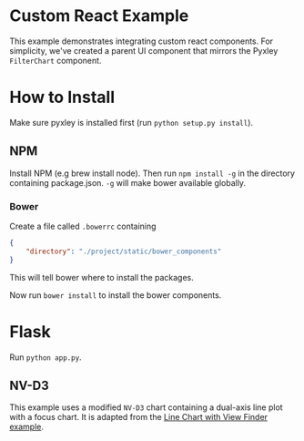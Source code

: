 # Custom React Example
This example demonstrates integrating custom react components. For simplicity, we've created a parent UI component that mirrors the Pyxley `FilterChart` component.

# How to Install
Make sure pyxley is installed first (run `python setup.py install`).

## NPM
Install NPM (e.g brew install node). Then run `npm install -g` in the directory containing
package.json. `-g` will make bower available globally.

### Bower
Create a file called `.bowerrc` containing
```json
{
    "directory": "./project/static/bower_components"
}
```
This will tell bower where to install the packages.

Now run `bower install` to install the bower components.

# Flask
Run `python app.py`.

## NV-D3
This example uses a modified `NV-D3` chart containing a dual-axis line plot with a focus chart. It is adapted from the [Line Chart with View Finder example](http://nvd3.org/examples/lineWithFocus.html).





